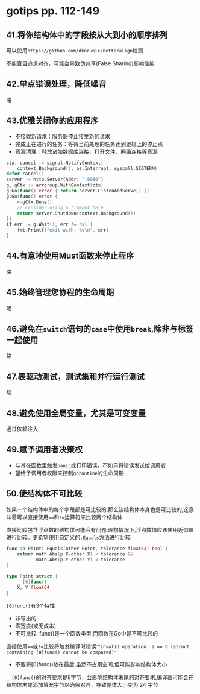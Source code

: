 # gotips pp. 112-149

## 41.将你结构体中的字段按从⼤到⼩的顺序排列

可以使用`https://github.com/dkorunic/betteralign`检测

不能盲目追求对齐，可能会导致伪共享(False Sharing)影响性能

## 42.单点错误处理，降低噪⾳

略

## 43.优雅关闭你的应⽤程序

- 不接收新请求：服务器停⽌接受新的请求
- 完成正在进⾏的任务：等待当前处理的任务达到逻辑上的停⽌点
- 资源清理：释放诸如数据库连接、打开⽂件、⽹络连接等资源

```go
ctx, cancel := signal.NotifyContext(
    context.Background(), os.Interrupt, syscall.SIGTERM)
defer cancel()
server := http.Server{Addr: ":8080"}
g, gCtx := errgroup.WithContext(ctx)
g.Go(func() error { return server.ListenAndServe() })
g.Go(func() error {
    <-gCtx.Done()
    // consider using a timeout here
    return server.Shutdown(context.Background())
})
if err := g.Wait(); err != nil {
    fmt.Printf("exit with: %v\n", err)
}
```

## 44.有意地使⽤Must函数来停⽌程序

略

## 45.始终管理您协程的⽣命周期

略

## 46.避免在`switch`语句的`case`中使⽤`break`,除⾮与标签⼀起使⽤

略

## 47.表驱动测试，测试集和并⾏运⾏测试

略

## 48.避免使⽤全局变量，尤其是可变变量

通过依赖注⼊

## 49.赋予调⽤者决策权

- 与其在函数⾥触发`panic`或打印错误，不如只将错误发送给调⽤者
- 望给予调⽤者权限来控制`goroutine`的⽣命周期

## 50.使结构体不可⽐较

如果⼀个结构体中的每个字段都是可⽐较的,那么该结构体本身也是可⽐较的,这意味着可以直接使⽤`==`和`!=`运算符来⽐较两个结构体

直接⽐较包含浮点数的结构体可能会有问题,理想情况下,浮点数值应该使⽤近似值进⾏⽐较。更希望使⽤⾃定义的`.Equals`⽅法进⾏⽐较

```go
func (p Point) Equals(other Point, tolerance float64) bool {
    return math.Abs(p.X-other.X) < tolerance &&
           math.Abs(p.Y-other.Y) < tolerance
}
```

```go
type Point struct {
    _ [0]func()
    X, Y float64
}
```

`[0]func()`有3个特性

- ⾮导出的
- 零宽度(或⽆成本)
- 不可⽐较: func()是⼀个函数类型,⽽函数在Go中是不可⽐较的

直接使⽤`==`或`!=`⽐较将触发编译时错误:`"invalid operation: a == b (struct containing [0]func() cannot be compared)"`

- 不要将[0]func()放在最后,虽然不占⽤空间,但可能影响结构体⼤⼩

`_ [0]func()`的对齐要求是8字节，会影响结构体末尾的对齐要求,编译器可能会在结构体末尾添加填充字节以确保对齐，导致整体大小变为 24 字节
